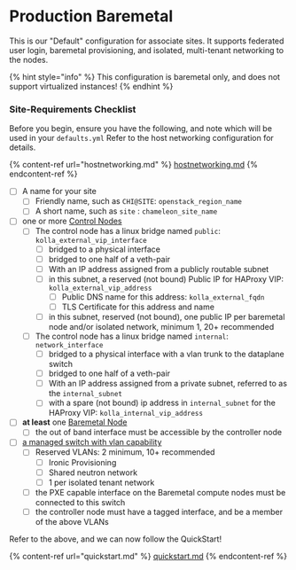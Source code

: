 # Production Baremetal

This is our "Default" configuration for associate sites. It supports federated user login, baremetal provisioning, and isolated, multi-tenant networking to the nodes.

{% hint style="info" %}
This configuration is baremetal only, and does not support virtualized instances!
{% endhint %}

### Site-Requirements Checklist

Before you begin, ensure you have the following, and note which will be used in your `defaults.yml` Refer to the host networking configuration for details.

{% content-ref url="hostnetworking.md" %}
[hostnetworking.md](hostnetworking.md)
{% endcontent-ref %}

* [ ] A name for your site
  * [ ] Friendly name, such as `CHI@SITE`: `openstack_region_name`
  * [ ] A short name, such as `site` : `chameleon_site_name`
* [ ] one or more [Control Nodes](broken-reference)
  * [ ] The control node has a linux bridge named `public`: `kolla_external_vip_interface`
    * [ ] bridged to a physical interface
    * [ ] bridged to one half of a veth-pair
    * [ ] With an IP address assigned from a publicly routable subnet
    * [ ] in this subnet, a reserved (not bound) Public IP for HAProxy VIP: `kolla_external_vip_address`
      * [ ] Public DNS name for this address: `kolla_external_fqdn`
      * [ ] TLS Certificate for this address and name
    * [ ] in this subnet, reserved (not bound), one public IP per baremetal node and/or isolated network, minimum 1, 20+ recommended
  * [ ] The control node has a linux bridge named `internal`: `network_interface`
    * [ ] bridged to a physical interface with a vlan trunk to the dataplane switch
    * [ ] bridged to one half of a veth-pair
    * [ ] With an IP address assigned from a private subnet, referred to as the `internal_subnet`
    * [ ] with a spare (not bound) ip address in `internal_subnet` for the HAProxy VIP: `kolla_internal_vip_address`
* [ ] **at least** one [Baremetal Node](broken-reference)
  * [ ] the out of band interface must be accessible by the controller node
* [ ] [a managed switch with vlan capability](../../before-you-begin/hardware-requirements/dataplane-switches.md)
  * [ ] Reserved VLANs: 2 minimum, 10+ recommended
    * [ ] Ironic Provisioning
    * [ ] Shared neutron network
    * [ ] 1 per isolated tenant network
  * [ ] the PXE capable interface on the Baremetal compute nodes must be connected to this switch
  * [ ] the controller node must have a tagged interface, and be a member of the above VLANs

Refer to the above, and we can now follow the QuickStart!

{% content-ref url="quickstart.md" %}
[quickstart.md](quickstart.md)
{% endcontent-ref %}
